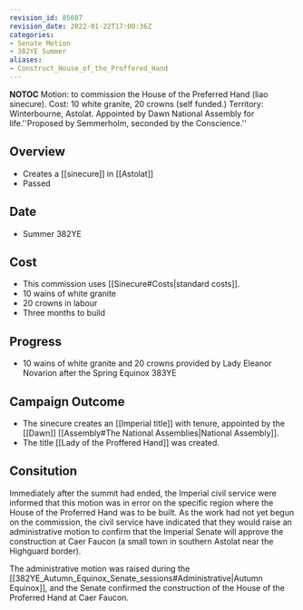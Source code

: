 ```yaml
---
revision_id: 85687
revision_date: 2022-01-22T17:00:36Z
categories:
- Senate Motion
- 382YE Summer
aliases:
- Construct_House_of_the_Proffered_Hand
---
```



__NOTOC__
Motion: to commission the House of the Preferred Hand (liao sinecure). Cost: 10 white granite, 20 crowns (self funded.) Territory: Winterbourne, Astolat. Appointed by Dawn National Assembly for life.''Proposed by Semmerholm, seconded by the Conscience.''
## Overview
* Creates a [[sinecure]] in [[Astolat]]
* Passed
## Date
* Summer 382YE
## Cost
* This commission uses [[Sinecure#Costs|standard costs]].
* 10 wains of white granite
* 20 crowns in labour
* Three months to build
## Progress
* 10 wains of white granite and 20 crowns provided by Lady Eleanor Novarion after the Spring Equinox 383YE

## Campaign Outcome
* The sinecure creates an [[Imperial title]] with tenure, appointed by the [[Dawn]] [[Assembly#The National Assemblies|National Assembly]].
* The title [[Lady of the Proffered Hand]] was created.

## Consitution
Immediately after the summit had ended, the Imperial civil service were informed that this motion was in error on the specific region where the House of the Proferred Hand was to be built. As the work had not yet begun on the commission, the civil service have indicated that they would raise an administrative motion to confirm that the Imperial Senate will approve the construction at Caer Faucon (a small town in southern Astolat near the Highguard border).

The administrative motion was raised during the [[382YE_Autumn_Equinox_Senate_sessions#Administrative|Autumn Equinox]], and the Senate confirmed the construction of the House of the Proferred Hand at Caer Faucon.



